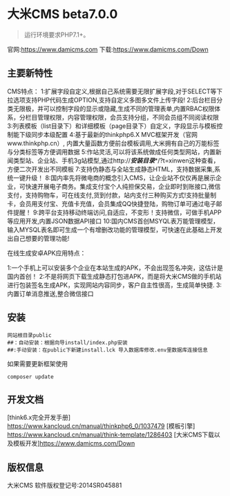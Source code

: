 大米CMS beta7.0.0
===============

> 运行环境要求PHP7.1+。

官网:https://www.damicms.com
下载:https://www.damicms.com/Down

## 主要新特性

CMS特点：
1:扩展字段自定义,根据自己系统需要无限扩展字段,对于SELECT等下拉选项支持PHP代码生成OPTION,支持自定义多图多文件上传字段!
2:后台栏目分类无限极，并可以控制字段的显示或隐藏,生成不同的管理表单,内置RBAC权限体系，分栏目管理权限，内容管理权限，会员支持分组，不同会员组不同阅读权限
3:列表模板（list目录下）和详细模板（page目录下）自定义，字段显示与模板控制能下级同步本级配置
4:基于最新的thinkphp6.X MVC框架开发（官网www.thinkphp.cn）, 内置大量函数方便前台模板调用,大米拥有自己的万能标签与分类标签等方便调用数据
5:作站灵活,可以将该系统做成任何类型网站，内置新闻类型站、企业站、手机3g站模型,通过http://***安装目录****/?t=xinwen这种查看，方便二次开发出不同模板
7:支持伪静态与全站生成静态HTML，支持数据采集,系统一键升级！
8:国内率先将微电商的概念引入CMS，让企业站不仅仅再是展示企业，可快速开展电子商务。集成支付宝个人纯担保交易，企业即时到账接口,微信支付，支持购物车，可在线支付,货到付款，站内支付三种购买方式!支持批量制卡，会员用支付宝、充值卡充值，会员集成QQ快捷登陆，购物订单可通过电子邮件提醒！
9:跨平台支持移动终端访问,自适应，不变形！支持微信，可做手机APP等应用开发,内置JSON数据API接口
10:国内CMS首创MSYQL表万能管理模型，输入MYSQL表名即可生成一个有增删改功能的管理模型，可快速在此基础上开发出自己想要的管理功能!

在线生成安卓APK应用特点：

1:一个手机上可以安装多个企业在本站生成的APK，不会出现签名冲突，这估计是国内首创！
2:不是将网页下载生成静态打包进APK，而是将大米CMS做的手机站进行包装签名生成APK，实现网站内容同步，客户自主性很高，生成简单快捷.
3:内置订单消息推送,整合微信接口

## 安装

~~~
网站根目录public
##：自动安装：根据向导install/index.php安装
##:手动安装：在public下新建install.lck 导入数据库修改.env里数据库连接信息
~~~

如果需要更新框架使用
~~~
composer update
~~~

## 开发文档

[think6.x完全开发手册]  https://www.kancloud.cn/manual/thinkphp6_0/1037479
[模板引擎] https://www.kancloud.cn/manual/think-template/1286403
[大米CMS下载以及模板开发]https://www.damicms.com/Down

## 版权信息
大米CMS  软件版权登记号:2014SR045881